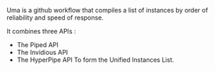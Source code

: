 Uma is a github workflow that compiles a list of instances by order of reliability and speed of response.

It combines three APIs :
- The Piped API
- The Invidious API
- The HyperPipe API
To form the Unified Instances List.
